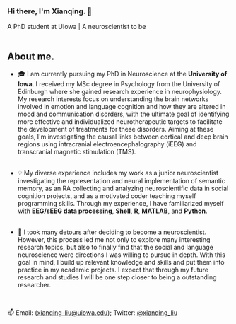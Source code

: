 ### Hi there, I'm Xianqing. 👋 
A PhD student at UIowa | A neuroscientist to be
&emsp;<br/>
&emsp;<br/>


## About me.
 

- 🎓 I am currently pursuing my PhD in Neuroscience at the **University of Iowa**. I received my MSc degree in Psychology from the University of Edinburgh where she gained research experience in neurophysiology. My research interests focus on understanding the brain networks involved in emotion and language cognition and how they are altered in mood and communication disorders, with the ultimate goal of identifying more effective and individualized neurotherapeutic targets to facilitate the development of treatments for these disorders. Aiming at these goals, I'm investigating the causal links between cortical and deep brain regions using intracranial electroencephalography (iEEG) and transcranial magnetic stimulation (TMS). 
&emsp;<br/>
&emsp;<br/>
 

- :bulb: My diverse experience includes my work as a junior neuroscientist investigating the representation and neural implementation of semantic memory, as an RA collecting and analyzing neuroscientific data in social cognition projects, and as a motivated coder teaching myself programming skills. Through my experience, I have familiarized myself with **EEG/sEEG data processing**, **Shell**, **R**, **MATLAB**, and **Python**.
&emsp;<br/>
&emsp;<br/>


- 🌱 I took many detours after deciding to become a neuroscientist. However, this process led me not only to explore many interesting research topics, but also to finally find that the social and language neuroscience were directions I was willing to pursue in depth. With this goal in mind, I build up relevant knowledge and skills and put them into practice in my academic projects. I expect that through my future research and studies I will be one step closer to being a outstanding researcher.


&emsp;<br/>


📫 Email: (xianqing-liu@uiowa.edu); Twitter: [@xianqing_liu](https://twitter.com/xianqing_liu)



<!--
**Xianqing98/Xianqing98** is a ✨ _special_ ✨ repository because its `README.md` (this file) appears on your GitHub profile.

